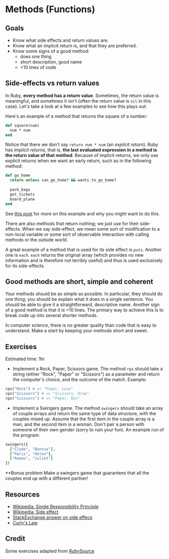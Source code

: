 # Methods (Functions)

## Goals

* Know what side effects and return values are.
* Know what an implicit return is, and that they are preferred.
* Know some signs of a good method:
  * does one thing
  * short description, good name
  * <10 lines of code

## Side-effects vs return values

In Ruby, **every method has a return value**. Sometimes, the return
value is meaningful, and sometimes it isn't (often the return value is
`nil` in this case). Let's take a look at a few examples to see how
this plays out:

Here's an example of a method that returns the square of a
number:

```ruby
def square(num)
  num * num
end
```

Notice that there we don't say `return num * num` (an *explicit
return*). Ruby has *implicit returns*, that is, **the last evaluated
expression in a method is the return value of that method**. Because
of implicit returns, we only use explicit returns when we want an
early return, such as in the following method:

```ruby
def go_home
  return unless can_go_home? && wants_to_go_home?
  
  pack_bags
  get_tickets
  board_plane
end
```

See [this post][themorohoax] for more on this example and why you
might want to do this.

[themorohoax]: http://www.themomorohoax.com/2009/02/09/ruby-tip-return-early

There are also methods that return nothing; we just use for their
side-effects. When we say side-effect, we mean some sort of
modification to a non-local variable or some sort of observable
interaction with calling methods or the outside world.

A great example of a method that is used for its side effect is
`puts`. Another one is `each`. `each` returns the original array
(which provides no new information and is therefore not terribly
useful) and thus is used exclusively for its side-effects.

## Good methods are short, simple and coherent

Your methods should be as simple as possible. In particular, they
should do one thing; you should be explain what it does in a single
sentence. You should be able to give it a straightforward, descriptive
name. Another sign of a good method is that it is <10 lines. The
primary way to achieve this is to break code up into several shorter
methods.

In computer science, there is no greater quality than code that is
easy to understand. Make a start by keeping your methods short and
sweet.

## Exercises

Estimated time: 1hr

* Implement a Rock, Paper, Scissors game. The method `rps` should take
  a string (either "Rock", "Paper" or "Scissors") as a parameter and
  return the computer's choice, and the outcome of the match. Example:

```ruby
rps("Rock") # => "Paper, Lose"
rps("Scissors") # => "Scissors, Draw"
rps("Scissors") # => "Paper, Win"
```

* Implement a Swingers game. The method `swingers` should take an
  array of couple arrays and return the same type of data structure,
  with the couples mixed up. Assume that the first item in the couple
  array is a man, and the second item is a woman. Don't pair a person
  with someone of their own gender (sorry to ruin your fun). An
  example run of the program:

```ruby
swingers([
  ["Clyde", "Bonnie"],
  ["Paris", "Helen"],
  ["Romeo", "Juliet"]
])
```
**Bonus problem
Make a swingers game that guarantees that all the couples end up with a different partner!


## Resources
* [Wikipedia: Single Responsibility Principle](http://en.wikipedia.org/wiki/Single_responsibility_principle)
* [Wikipedia: Side effect][wiki-side-effects]
* [StackExchange answer on side effecs](http://programmers.stackexchange.com/questions/40297/what-is-a-side-effect#answer-40314)
* [Curly's Law](http://www.codinghorror.com/blog/2007/03/curlys-law-do-one-thing.html)

[wiki-side-effects]: http://en.wikipedia.org/wiki/Side_effect_(computer_science)

## Credit
Some exercises adapted from [RubySource](http://rubysource.com/ruby-golf/)

